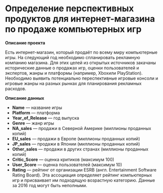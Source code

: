 # Определение перспективных продуктов для интернет-магазина по продаже компьютерных игр

**Описание проекта** 

Есть интернет-магазин, который продаёт по всему миру
компьютерные игры. На следующий год необходимо спланировать рекламную компанию магазина. Для этих целей из открытых источников закачаны исторические данные о продажах игр, оценки пользователей и экспертов, жанры и платформы (например, Xboxили PlayStation). 
Необходимо выявить потенциально переспективные игровые консоли и игровые жанры на разных рынках для планирования рекламных расходов.

**Описание данных**

- **Name** — название игры
- **Platform** — платформа
- **Year_of_Release** — год выпуска
- **Genre** — жанр игры
- **NA_sales** — продажи в Северной Америке (миллионы проданных копий)
- **EU_sales** — продажи в Европе (миллионы проданных копий)
- **JP_sales** — продажи в Японии (миллионы проданных копий)
- **Other_sales** — продажи в других странах (миллионы проданных копий)
- **Critic_Score** — оценка критиков (максимум 100)
- **User_Score** — оценка пользователей (максимум 10)
- **Rating** — рейтинг от организации ESRB (англ. Entertainment Software Rating
Board). Эта ассоциация определяет рейтинг компьютерных игр и присваивает
им подходящую возрастную категорию.
Данные за 2016 год могут быть неполными.
